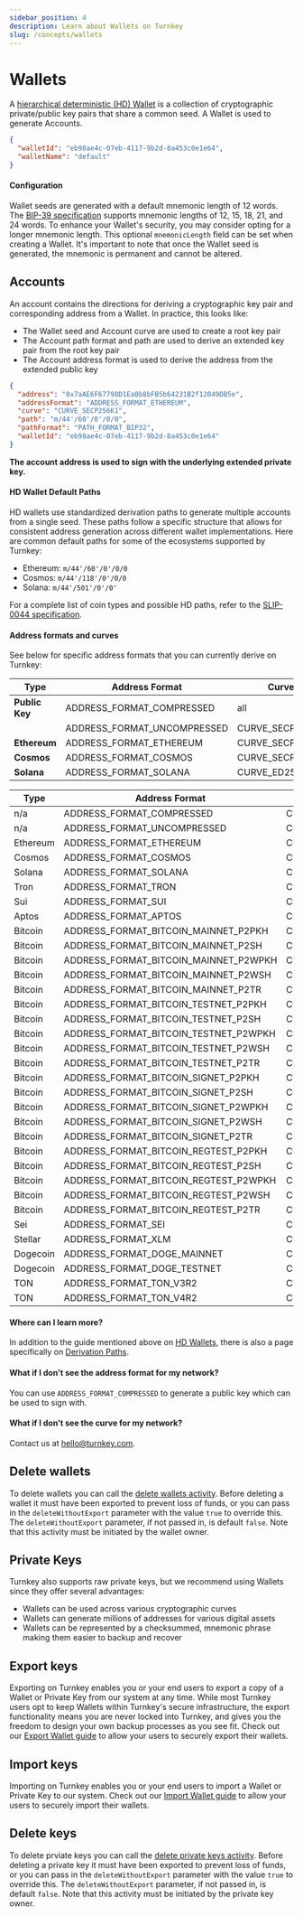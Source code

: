 ```yaml
---
sidebar_position: 4
description: Learn about Wallets on Turnkey
slug: /concepts/wallets
---
```


# Wallets

A [hierarchical deterministic (HD) Wallet](https://learnmeabitcoin.com/technical/hd-wallets) is a collection of cryptographic private/public key pairs that share a common seed. A Wallet is used to generate Accounts.

```json
{
  "walletId": "eb98ae4c-07eb-4117-9b2d-8a453c0e1e64",
  "walletName": "default"
}
```

#### Configuration

Wallet seeds are generated with a default mnemonic length of 12 words. The [BIP-39 specification](https://github.com/bitcoin/bips/blob/master/bip-0039.mediawiki) supports mnemonic lengths of 12, 15, 18, 21, and 24 words. To enhance your Wallet's security, you may consider opting for a longer mnemonic length. This optional `mnemonicLength` field can be set when creating a Wallet. It's important to note that once the Wallet seed is generated, the mnemonic is permanent and cannot be altered.

## Accounts

An account contains the directions for deriving a cryptographic key pair and corresponding address from a Wallet. In practice, this looks like:

- The Wallet seed and Account curve are used to create a root key pair
- The Account path format and path are used to derive an extended key pair from the root key pair
- The Account address format is used to derive the address from the extended public key

```json
{
  "address": "0x7aAE6F67798D1Ea0b8bFB5b64231B2f12049DB5e",
  "addressFormat": "ADDRESS_FORMAT_ETHEREUM",
  "curve": "CURVE_SECP256K1",
  "path": "m/44'/60'/0'/0/0",
  "pathFormat": "PATH_FORMAT_BIP32",
  "walletId": "eb98ae4c-07eb-4117-9b2d-8a453c0e1e64"
}
```

**The account address is used to sign with the underlying extended private key.**

#### HD Wallet Default Paths
HD wallets use standardized derivation paths to generate multiple accounts from a single seed. These paths follow a specific structure that allows for consistent address generation across different wallet implementations. Here are common default paths for some of the ecosystems supported by Turnkey:

* Ethereum: `m/44'/60'/0'/0/0`
* Cosmos: `m/44'/118'/0'/0/0`
* Solana: `m/44'/501'/0'/0'`

For a complete list of coin types and possible HD paths, refer to the [SLIP-0044 specification](https://github.com/satoshilabs/slips/blob/master/slip-0044.md).


#### Address formats and curves

See below for specific address formats that you can currently derive on Turnkey:

| Type           | Address Format              | Curve           | Path Format       | Standard Path     |
| -------------- | --------------------------- | --------------- | ----------------- | ----------------- |
| **Public Key** | ADDRESS_FORMAT_COMPRESSED   | all             | PATH_FORMAT_BIP32 | none              |
|                | ADDRESS_FORMAT_UNCOMPRESSED | CURVE_SECP256K1 | PATH_FORMAT_BIP32 | none              |
| **Ethereum**   | ADDRESS_FORMAT_ETHEREUM     | CURVE_SECP256K1 | PATH_FORMAT_BIP32 | m/44'/60'/0'/0/0  |
| **Cosmos**     | ADDRESS_FORMAT_COSMOS       | CURVE_SECP256K1 | PATH_FORMAT_BIP32 | m/44'/118'/0'/0/0 |
| **Solana**     | ADDRESS_FORMAT_SOLANA       | CURVE_ED25519   | PATH_FORMAT_BIP32 | m/44'/501'/0'/0'  |

| Type | Address Format | Curve | Default HD Path |
|------|---------------|--------|-----------------|
| n/a | ADDRESS_FORMAT_COMPRESSED | CURVE_SECP256K1 | m/0'/0 |
| n/a | ADDRESS_FORMAT_UNCOMPRESSED | CURVE_SECP256K1 | m/0'/0 |
| Ethereum | ADDRESS_FORMAT_ETHEREUM | CURVE_SECP256K1 | m/44'/60'/0'/0/0 |
| Cosmos | ADDRESS_FORMAT_COSMOS | CURVE_SECP256K1 | m/44'/118'/0'/0/0 |
| Solana | ADDRESS_FORMAT_SOLANA | CURVE_ED25519 | m/44'/501'/0'/0 |
| Tron | ADDRESS_FORMAT_TRON | CURVE_SECP256K1 | m/44'/195'/0'/0/0 |
| Sui | ADDRESS_FORMAT_SUI | CURVE_ED25519 | m/44'/784'/0'/0/0 |
| Aptos | ADDRESS_FORMAT_APTOS | CURVE_ED25519 | m/44'/637'/0'/0'/0 |
| Bitcoin | ADDRESS_FORMAT_BITCOIN_MAINNET_P2PKH | CURVE_SECP256K1 | m/44'/0'/0'/0/0 |
| Bitcoin | ADDRESS_FORMAT_BITCOIN_MAINNET_P2SH | CURVE_SECP256K1 | m/49'/0'/0'/0/0 |
| Bitcoin | ADDRESS_FORMAT_BITCOIN_MAINNET_P2WPKH | CURVE_SECP256K1 | m/84'/0'/0'/0/0 |
| Bitcoin | ADDRESS_FORMAT_BITCOIN_MAINNET_P2WSH | CURVE_SECP256K1 | m/48'/0'/0'/2'/0/0 |
| Bitcoin | ADDRESS_FORMAT_BITCOIN_MAINNET_P2TR | CURVE_SECP256K1 | m/86'/0'/0'/0/0 |
| Bitcoin | ADDRESS_FORMAT_BITCOIN_TESTNET_P2PKH | CURVE_SECP256K1 | m/44'/1'/0'/0/0 |
| Bitcoin | ADDRESS_FORMAT_BITCOIN_TESTNET_P2SH | CURVE_SECP256K1 | m/49'/1'/0'/0/0 |
| Bitcoin | ADDRESS_FORMAT_BITCOIN_TESTNET_P2WPKH | CURVE_SECP256K1 | m/84'/1'/0'/0/0 |
| Bitcoin | ADDRESS_FORMAT_BITCOIN_TESTNET_P2WSH | CURVE_SECP256K1 | m/48'/1'/0'/2'/0/0 |
| Bitcoin | ADDRESS_FORMAT_BITCOIN_TESTNET_P2TR | CURVE_SECP256K1 | m/86'/1'/0'/0/0 |
| Bitcoin | ADDRESS_FORMAT_BITCOIN_SIGNET_P2PKH | CURVE_SECP256K1 | m/44'/1'/0'/0/0 |
| Bitcoin | ADDRESS_FORMAT_BITCOIN_SIGNET_P2SH | CURVE_SECP256K1 | m/49'/1'/0'/0/0 |
| Bitcoin | ADDRESS_FORMAT_BITCOIN_SIGNET_P2WPKH | CURVE_SECP256K1 | m/84'/1'/0'/0/0 |
| Bitcoin | ADDRESS_FORMAT_BITCOIN_SIGNET_P2WSH | CURVE_SECP256K1 | m/48'/1'/0'/2'/0/0 |
| Bitcoin | ADDRESS_FORMAT_BITCOIN_SIGNET_P2TR | CURVE_SECP256K1 | m/86'/1'/0'/0/0 |
| Bitcoin | ADDRESS_FORMAT_BITCOIN_REGTEST_P2PKH | CURVE_SECP256K1 | m/44'/1'/0'/0/0 |
| Bitcoin | ADDRESS_FORMAT_BITCOIN_REGTEST_P2SH | CURVE_SECP256K1 | m/49'/1'/0'/0/0 |
| Bitcoin | ADDRESS_FORMAT_BITCOIN_REGTEST_P2WPKH | CURVE_SECP256K1 | m/84'/1'/0'/0/0 |
| Bitcoin | ADDRESS_FORMAT_BITCOIN_REGTEST_P2WSH | CURVE_SECP256K1 | m/48'/1'/0'/2'/0/0 |
| Bitcoin | ADDRESS_FORMAT_BITCOIN_REGTEST_P2TR | CURVE_SECP256K1 | m/86'/1'/0'/0/0 |
| Sei | ADDRESS_FORMAT_SEI | CURVE_ED25519 | m/44'/118'/0'/0/0 |
| Stellar | ADDRESS_FORMAT_XLM | CURVE_ED25519 | m/44'/148'/0'/0'/0 |
| Dogecoin | ADDRESS_FORMAT_DOGE_MAINNET | CURVE_SECP256K1 | m/44'/3'/0'/0/0 |
| Dogecoin | ADDRESS_FORMAT_DOGE_TESTNET | CURVE_SECP256K1 | m/44'/1'/0'/0/0 |
| TON | ADDRESS_FORMAT_TON_V3R2 | CURVE_ED25519 | m/44'/607'/0'/0/0 |
| TON | ADDRESS_FORMAT_TON_V4R2 | CURVE_ED25519 | m/44'/607'/0'/0/0 |

#### Where can I learn more?

In addition to the guide mentioned above on [HD Wallets](https://learnmeabitcoin.com/technical/hd-wallets), there is also a page specifically on [Derivation Paths](https://learnmeabitcoin.com/technical/derivation-paths).

#### What if I don't see the address format for my network?

You can use `ADDRESS_FORMAT_COMPRESSED` to generate a public key which can be used to sign with.

#### What if I don't see the curve for my network?

Contact us at hello@turnkey.com.

## Delete wallets

To delete wallets you can call the [delete wallets activity](https://docs.turnkey.com/api#tag/Wallets/operation/DeleteWallets). Before deleting a wallet it must have been exported to prevent loss of funds, or you can pass in the `deleteWithoutExport` parameter with the value `true` to override this. The `deleteWithoutExport` parameter, if not passed in, is default `false`. Note that this activity must be initiated by the wallet owner.

## Private Keys

Turnkey also supports raw private keys, but we recommend using Wallets since they offer several advantages:

- Wallets can be used across various cryptographic curves
- Wallets can generate millions of addresses for various digital assets
- Wallets can be represented by a checksummed, mnemonic phrase making them easier to backup and recover

## Export keys

Exporting on Turnkey enables you or your end users to export a copy of a Wallet or Private Key from our system at any time. While most Turnkey users opt to keep Wallets within Turnkey's secure infrastructure, the export functionality means you are never locked into Turnkey, and gives you the freedom to design your own backup processes as you see fit. Check out our [Export Wallet guide](/features/export-wallets) to allow your users to securely export their wallets.

## Import keys

Importing on Turnkey enables you or your end users to import a Wallet or Private Key to our system. Check out our [Import Wallet guide](/features/import-wallets) to allow your users to securely import their wallets.

## Delete keys

To delete prviate keys you can call the [delete private keys activity](https://docs.turnkey.com/api#tag/Private-Keys/operation/DeletePrivateKeys). Before deleting a private key it must have been exported to prevent loss of funds, or you can pass in the `deleteWithoutExport` parameter with the value `true` to override this. The `deleteWithoutExport` parameter, if not passed in, is default `false`. Note that this activity must be initiated by the private key owner.
